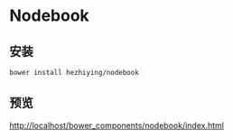 Nodebook
============

## 安装

```bash
bower install hezhiying/nodebook
```

## 预览
[http://localhost/bower_components/nodebook/index.html](http://localhost/bower_components/nodebook/index.html)